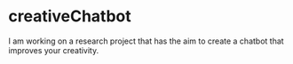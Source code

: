 # creativeChatbot
I am working on a research project that has the aim to create a chatbot that improves your creativity.
